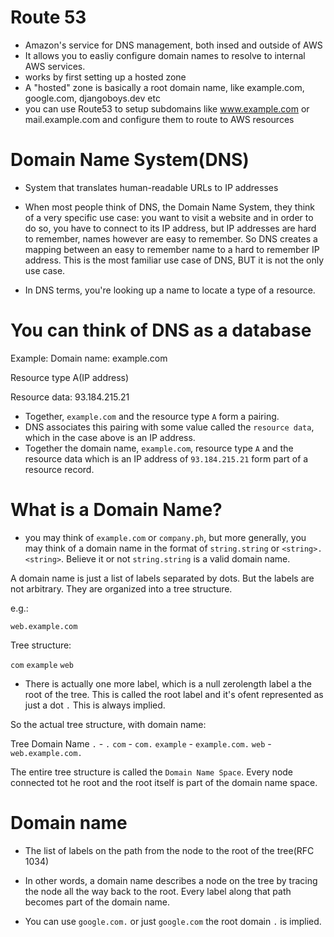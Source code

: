 # Route 53
- Amazon's service for DNS management, both insed and outside of AWS
- It allows you to easliy configure domain names to resolve to internal AWS services.
- works by first setting up a hosted zone
- A "hosted" zone is basically a root domain name, like example.com, google.com, djangoboys.dev etc
- you can use Route53 to setup subdomains like www.example.com or mail.example.com and configure them to route to AWS resources

# Domain Name System(DNS)
- System that translates human-readable URLs to IP addresses

- When most people think of DNS, the Domain Name System, they think of a very specific use case: you want to visit a website and in order to do so, you have to connect to its IP address, but IP addresses are hard to remember, names however are easy to remember. So DNS creates a mapping between an easy to remember name to a hard to remember IP address.
This is the most familiar use case of DNS, BUT it is not the only use case.

- In DNS terms, you're looking up a name to locate a type of a resource. 

# You can think of DNS as a database

Example:
Domain name:
example.com

Resource type
A(IP address)

Resource data:
93.184.215.21

- Together, `example.com` and the resource type `A` form a pairing.
- DNS associates this pairing with some value called the `resource data`, which in the case above is an IP address.
- Together the domain name, `example.com`, resource type `A` and the resource data which is an IP address of `93.184.215.21` form part of a resource record.

# What is a Domain Name?
- you may think of `example.com` or `company.ph`,
but more generally, you may think of a domain name in the format of `string.string` or `<string>.<string>`. Believe it or not `string.string` is a valid domain name. 

A domain name is just a list of labels separated by dots. But the labels are not arbitrary. They are organized into a tree structure.

e.g.:

`web.example.com`

Tree structure:

`com`
`example`
`web`

- There is actually one more label, which is a null zerolength label a the root of the tree. This is called the root label and it's ofent represented as just a dot `.` This is always implied.

So the actual tree structure, with domain name:

Tree                        Domain Name
`.`                             - `.`
`com`                       - `com.`
`example`                - `example.com.`
`web`                       - `web.example.com.`

The entire tree structure is called the `Domain Name Space`. Every node connected tot he root and the root itself is part of the domain name space.

# Domain name
- The list of labels on the path from the node to the root of the tree(RFC 1034)
- In other words, a domain name describes a node on the tree by tracing the node all the way back to the root. Every label along that path becomes part of the domain name.

- You can use `google.com.` or just `google.com`
the root domain `.` is implied.